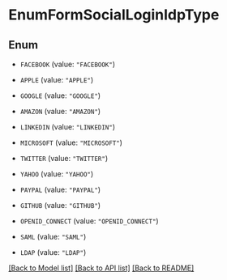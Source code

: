 # EnumFormSocialLoginIdpType

## Enum


* `FACEBOOK` (value: `"FACEBOOK"`)

* `APPLE` (value: `"APPLE"`)

* `GOOGLE` (value: `"GOOGLE"`)

* `AMAZON` (value: `"AMAZON"`)

* `LINKEDIN` (value: `"LINKEDIN"`)

* `MICROSOFT` (value: `"MICROSOFT"`)

* `TWITTER` (value: `"TWITTER"`)

* `YAHOO` (value: `"YAHOO"`)

* `PAYPAL` (value: `"PAYPAL"`)

* `GITHUB` (value: `"GITHUB"`)

* `OPENID_CONNECT` (value: `"OPENID_CONNECT"`)

* `SAML` (value: `"SAML"`)

* `LDAP` (value: `"LDAP"`)


[[Back to Model list]](../README.md#documentation-for-models) [[Back to API list]](../README.md#documentation-for-api-endpoints) [[Back to README]](../README.md)


